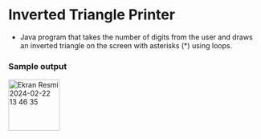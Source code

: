 # Inverted Triangle Printer
- Java program that takes the number of digits from the user and draws an inverted triangle on the screen with asterisks (*) using loops.

### Sample output
<img width="102" alt="Ekran Resmi 2024-02-22 13 46 35" src="https://github.com/enisHatipoglu23/WebDevelopment-Bootcamp/assets/83842630/557e0222-a32e-4cca-b220-4052697e54a6">
